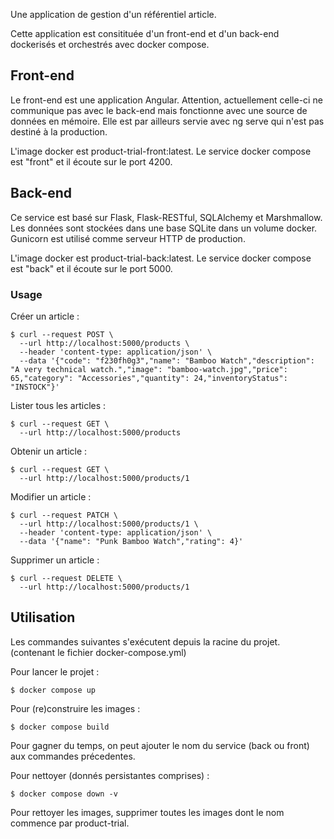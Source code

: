 Une application de gestion d'un référentiel article.

Cette application est consitituée d'un front-end et d'un back-end dockerisés et orchestrés avec docker compose.

## Front-end

Le front-end est une application Angular. Attention, actuellement celle-ci ne communique pas avec le back-end mais fonctionne avec une source de données en mémoire. Elle est par ailleurs servie avec ng serve qui n'est pas destiné à la production.

L'image docker est product-trial-front:latest. Le service docker compose est "front" et il écoute sur le port 4200.

## Back-end

Ce service est basé sur Flask, Flask-RESTful, SQLAlchemy et Marshmallow. Les données sont stockées dans une base SQLite dans un volume docker. Gunicorn est utilisé comme serveur HTTP de production.

L'image docker est product-trial-back:latest. Le service docker compose est "back" et il écoute sur le port 5000.

### Usage

Créer un article :
```term
$ curl --request POST \
  --url http://localhost:5000/products \
  --header 'content-type: application/json' \
  --data '{"code": "f230fh0g3","name": "Bamboo Watch","description": "A very technical watch.","image": "bamboo-watch.jpg","price": 65,"category": "Accessories","quantity": 24,"inventoryStatus": "INSTOCK"}'
```

Lister tous les articles :
```term
$ curl --request GET \
  --url http://localhost:5000/products
```

Obtenir un article :
```term
$ curl --request GET \
  --url http://localhost:5000/products/1
```

Modifier un article :
```term
$ curl --request PATCH \
  --url http://localhost:5000/products/1 \
  --header 'content-type: application/json' \
  --data '{"name": "Punk Bamboo Watch","rating": 4}'
```

Supprimer un article :
```term
$ curl --request DELETE \
  --url http://localhost:5000/products/1
```

## Utilisation

Les commandes suivantes s'exécutent depuis la racine du projet. (contenant le fichier docker-compose.yml)

Pour lancer le projet :
```term
$ docker compose up
```

Pour (re)construire les images :
```term
$ docker compose build
```

Pour gagner du temps, on peut ajouter le nom du service (back ou front) aux commandes précedentes.

Pour nettoyer (donnés persistantes comprises) :
```term
$ docker compose down -v
```

Pour rettoyer les images, supprimer toutes les images dont le nom commence par product-trial.
